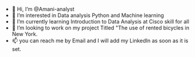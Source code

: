 - 👋 Hi, I’m @Amani-analyst
- 👀 I’m interested in Data analysis Python and Machine learning
- 🌱 I’m currently learning Introduction to Data Analysis at Cisco skill for all 
- 💞️ I’m looking to work on my project Titled "The use of rented bicycles in New York.
- 📫 you can reach me by Email and I will add my LinkedIn as soon as it is set.

<!---
Amani-analyst/Amani-analyst is a ✨ special ✨ repository because its `README.md` (this file) appears on your GitHub profile.
You can click the Preview link to take a look at your changes.
--->
